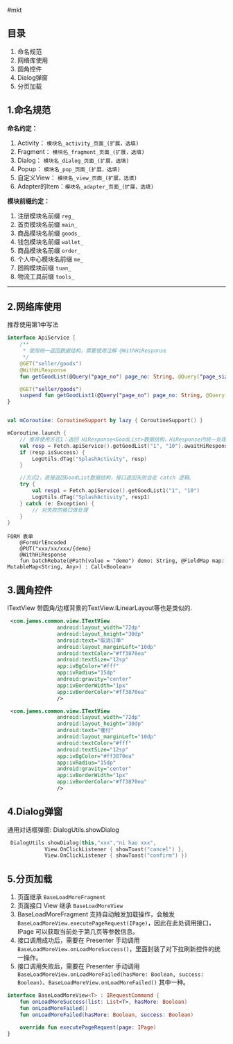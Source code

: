 #mkt

## 目录
1. 命名规范
2. 网络库使用
3. 圆角控件
4. Dialog弹窗
5. 分页加载

## 1.命名规范

**命名约定：**
1. Activity： `模块名_activity_页面_(扩展，选填)`
2. Fragment： `模块名_fragment_页面_(扩展，选填)`
3. Dialog： `模块名_dialog_页面_(扩展，选填)`
4. Popup： `模块名_pop_页面_(扩展，选填)`
5. 自定义View： `模块名_view_页面_(扩展，选填)`
6. Adapter的Item：`模块名_adapter_页面_(扩展，选填)`


**模块前缀约定：**
1. 注册模块名前缀 `reg_`
2. 首页模块名前缀 `main_`
3. 商品模块名前缀 `goods_`
4. 钱包模块名前缀 `wallet_`
5. 商品模块名前缀 `order_`
6. 个人中心模块名前缀 `me_`
7. 团购模块前缀 `tuan_`
8. 物流工具前缀 `tools_`

---

## 2.网络库使用

推荐使用第1中写法

```kotlin
interface ApiService {
    /**
     * 使用统一返回数据结构，需要使用注解 @WithHiResponse
     */
    @GET("seller/goods")
    @WithHiResponse
    fun getGoodList(@Query("page_no") page_no: String, @Query("page_size") page_size: String): Call<GoodList>

    @GET("seller/goods")
    suspend fun getGoodList1(@Query("page_no") page_no: String, @Query("page_size") page_size: String): GoodList?
}


val mCoroutine: CoroutineSupport by lazy { CoroutineSupport() }

mCoroutine.launch {
    // 推荐使用方式1：返回 HiResponse<GoodList>数据结构，HiResponse内统一处理状态。
    val resp = Fetch.apiService().getGoodList("1", "10").awaitHiResponse()
    if (resp.isSuccess) {
        LogUtils.dTag("SplashActivity", resp)
    }

    //方式2，直接返回GoodList数据结构，接口返回失败会走 catch 逻辑。
    try {
        val resp1 = Fetch.apiService().getGoodList1("1", "10")
        LogUtils.dTag("SplashActivity", resp1)
    } catch (e: Exception) {
        // 对失败的接口做处理
    }
}
```

```
FORM 表单
    @FormUrlEncoded
    @PUT("xxx/xx/xxx/{demo}
    @WithHiResponse
    fun batchRebate(@Path(value = "demo") demo: String, @FieldMap map: MutableMap<String, Any>) : Call<Boolean>
```

## 3.圆角控件
ITextView 带圆角/边框背景的TextView.ILinearLayout等也是类似的.
```xml
 <com.james.common.view.ITextView
                android:layout_width="72dp"
                android:layout_height="30dp"
                android:text="取消订单"
                android:layout_marginLeft="10dp"
                android:textColor="#ff3870ea"
                android:textSize="12sp"
                app:ivBgColor="#fff"
                app:ivRadius="15dp"
                android:gravity="center"
                app:ivBorderWidth="1px"
                app:ivBorderColor="#ff3870ea"
                />

 <com.james.common.view.ITextView
                android:layout_width="72dp"
                android:layout_height="30dp"
                android:text="催付"
                android:layout_marginLeft="10dp"
                android:textColor="#fff"
                android:textSize="12sp"
                app:ivBgColor="#ff3870ea"
                app:ivRadius="15dp"
                android:gravity="center"
                app:ivBorderWidth="1px"
                app:ivBorderColor="#ff3870ea"
                />
```


## 4.Dialog弹窗
通用对话框弹窗: DialogUtils.showDialog
```kotlin
 DialogUtils.showDialog(this,"xxx","ni hao xxx",
            View.OnClickListener { showToast("cancel") },
            View.OnClickListener { showToast("confirm") })
```


## 5.分页加载

1. 页面继承 `BaseLoadMoreFragment`
2. 页面接口 View 继承 `BaseLoadMoreView`
3. BaseLoadMoreFragment 支持自动触发加载操作，会触发 `BaseLoadMoreView.executePageRequest(IPage)`，因此在此处调用接口，IPage 可以获取当前处于第几页等参数信息。
4. 接口调用成功后，需要在 Presenter 手动调用 `BaseLoadMoreView.onLoadMoreSuccess()`，里面封装了对下拉刷新控件的统一操作。
5. 接口调用失败后，需要在 Presenter 手动调用 `BaseLoadMoreView.onLoadMoreFailed(hasMore: Boolean, success: Boolean)`、`BaseLoadMoreView.onLoadMoreFailed()` 其中一种。

```kotlin
interface BaseLoadMoreView<T> : IRequestCommand {
    fun onLoadMoreSuccess(list: List<T>, hasMore: Boolean)
    fun onLoadMoreFailed()
    fun onLoadMoreFailed(hasMore: Boolean, success: Boolean)

    override fun executePageRequest(page: IPage)
}
```